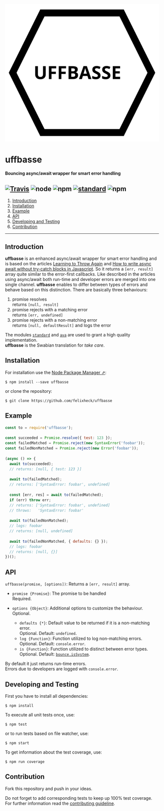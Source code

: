 ![uffbasse](logo.svg)

# uffbasse
#### Bouncing async/await wrapper for smart error handling


[![Travis](https://img.shields.io/travis/felixheck/uffbasse.svg)](https://travis-ci.org/felixheck/uffbasse/builds/) ![node](https://img.shields.io/node/v/uffbasse.svg) ![npm](https://img.shields.io/npm/dt/uffbasse.svg) [![standard](https://img.shields.io/badge/code_style-standard-brightgreen.svg)](http://standardjs.com/) ![npm](https://img.shields.io/npm/l/uffbasse.svg)
---

1. [Introduction](#introduction)
2. [Installation](#installation)
3. [Example](#example)
4. [API](#api)
5. [Developing and Testing](#developing-and-testing)
6. [Contribution](#contribution)

---

## Introduction
**uffbasse** is an enhanced async/await wrapper for smart error handling and is based on the articles [Learning to Throw Again](https://hueniverse.com/learning-to-throw-again-79b498504d28) and 
[How to write async await without try-catch blocks in Javascript](https://blog.grossman.io/how-to-write-async-await-without-try-catch-blocks-in-javascript/). So it returns a `[err, result]` array quite similar to the error-first callbacks. Like described in the articles using async/await both run-time and developer errors are merged into one single channel. **uffbasse** enables to differ between types of errors and behave based on this distinction. There are basically three behaviours:

1. promise resolves  
returns `[null, result]`
2. promise rejects with a matching error  
returns `[err, undefined]`
3. promise rejects with a non-matching error  
returns `[null, defaultResult]` and logs the error

The modules [`standard`](https://standardjs.com/) and [`ava`](https://github.com/avajs/ava) are used to grant a high quality implementation.<br/>
**uffbasse** is the Swabian translation for *take care*.

## Installation
For installation use the [Node Package Manager ⇗](https://github.com/npm/npm):
```
$ npm install --save uffbasse
```

or clone the repository:
```
$ git clone https://github.com/felixheck/uffbasse
```

## Example
``` js
const to = require('uffbasse');

const succeeded = Promise.resolve({ test: 123 });
const failedMatched = Promise.reject(new SyntaxError('foobar'));
const failedNonMatched = Promise.reject(new Error('foobar'));

(async () => {
  await to(succeeded);
  // returns: [null, { test: 123 }]

  await to(failedMatched);
  // returns: ['SyntaxError: foobar', undefined]

  const [err, res] = await to(failedMatched);
  if (err) throw err;
  // returns: ['SyntaxError: foobar', undefined]
  // throws:   'SyntaxError: foobar'

  await to(failedNonMatched);
  // logs: foobar
  // returns: [null, undefined]

  await to(failedNonMatched, { defaults: {} });
  // logs: foobar
  // returns: [null, {}]
})();
```

## API
`uffbasse(promise, [options])`: Returns a `[err, result]` array.

- `promise {Promise}`: The promise to be handled  
Required.
- `options {Object}`: Additional options to customize the behaviour.  
Optional.


  - `defaults {*}`: Default value to be returned if it is a non-matching error.  
  Optional. Default: `undefined`.
  - `log {Function}`: Function utilized to log non-matching errors.  
  Optional. Default: `console.error`.
  - `is {Function}`: Function utilized to distinct between error types.  
  Optional. Default: [`bounce.isSystem`](https://github.com/hapijs/bounce).

By default it just returns run-time errors.  
Errors due to developers are logged with `console.error`.

## Developing and Testing
First you have to install all dependencies:
```
$ npm install
```

To execute all unit tests once, use:
```
$ npm test
```

or to run tests based on file watcher, use:
```
$ npm start
```

To get information about the test coverage, use:
```
$ npm run coverage
```

## Contribution
Fork this repository and push in your ideas.

Do not forget to add corresponding tests to keep up 100% test coverage.<br/>
For further information read the [contributing guideline](CONTRIBUTING.md).
